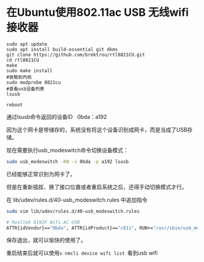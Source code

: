 # 在Ubuntu使用802.11ac USB 无线wifi接收器

```shell
sudo apt update
sudo apt install build-essential git dkms
git clone https://github.com/brektrou/rtl8821CU.git
cd rtl8821CU
make
sudo make install
#装载到内核
sudo modprobe 8821cu
#查看usb设备列表
lsusb

reboot 
```

通过lsusb命令返回的设备ID   0bda：a192 

因为这个网卡是带储存的，系统没有将这个设备识别成网卡，而是当成了USB存储。

现在需要执行usb\_modeswitch命令切换设备模式：

```bash
sudo usb_modeswitch -KW -v 0bda -p a192 lsusb
```

已经能够正常识别为网卡了。

但是在重新插拔、换了接口位置或者重启系统之后，还得手动切换模式才行。

在 lib/udev/rules.d/40-usb\_modeswitch.rules 中追加指令

```bash
sudo vim lib/udev/rules.d/40-usb_modeswitch.rules
```

```bash
# Realtek 8192F Wifi AC USB
ATTR{idVendor}=="0bda", ATTR{idProduct}=="c811", RUN+="/usr/sbin/usb_modeswitch -K -v 0bda -p c811"
```

保存退出，就可以愉快的使用了。

重启结束后就可以使用`x nmcli device wifi list `看到usb wifi

  

